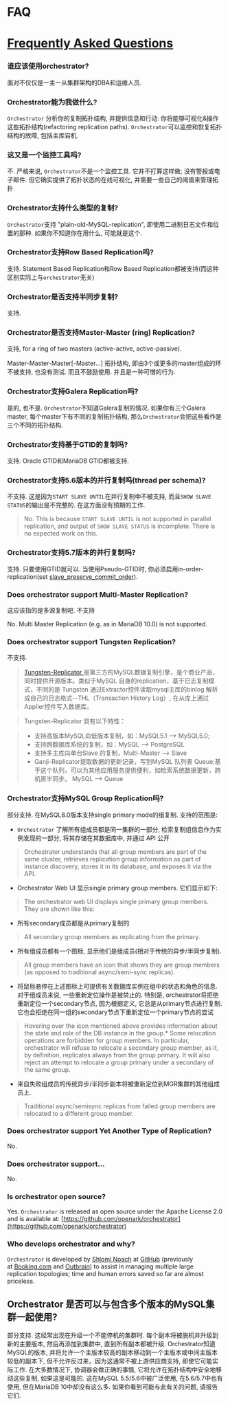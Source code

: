 # FAQ
# [Frequently Asked Questions](https://github.com/openark/orchestrator/blob/master/docs/faq.md)
### 谁应该使用orchestrator?
面对不仅仅是一主一从集群架构的DBA和运维人员.

### Orchestrator能为我做什么?
`Orchestrator` 分析你的复制拓扑结构, 并提供信息和行动: 你将能够可视化&操作这些拓扑结构(refactoring replication paths). `Orchestrator`可以监控和恢复拓扑结构的故障, 包括主库宕机.

### 这又是一个监控工具吗?
不. 严格来说, `Orchestrator`不是一个监控工具. 它并不打算这样做; 没有警报或电子邮件. 但它确实提供了拓扑状态的在线可视化, 并需要一些自己的阈值来管理拓扑.

### Orchestrator支持什么类型的复制?
`Orchestrator`支持 "plain-old-MySQL-replication", 即使用二进制日志文件和位置的那种. 如果你不知道你在用什么, 可能就是这个.

### Orchestrator支持Row Based Replication吗?
支持. Statement Based Replication和Row Based Replication都被支持(而这种区别实际上与`orchestrator`无关)

### Orchestrator是否支持半同步复制?
支持.

### Orchestrator是否支持Master-Master (ring) Replication?
支持, for a ring of two masters (active-active, active-passive).

Master-Master-Master\[-Master...\] 拓扑结构, 即由3个或更多的master组成的环不被支持, 也没有测试. 而且不鼓励使用. 并且是一种可憎的行为.

### Orchestrator支持Galera Replication吗?
是的, 也不是. `Orchestrator`不知道Galera复制的情况. 如果你有三个Galera master, 每个master下有不同的复制拓扑结构, 那么`Orchestrator`会把这些看作是三个不同的拓扑结构.

### Orchestrator支持基于GTID的复制吗?
支持. Oracle GTID和MariaDB GTID都被支持.

### Orchestrator支持5.6版本的并行复制吗(thread per schema)?
不支持. 这是因为`START SLAVE UNTIL`在并行复制中不被支持, 而且`SHOW SLAVE STATUS`的输出是不完整的. 在这方面没有预期的工作.

> No. This is because `START SLAVE UNTIL` is not supported in parallel replication, and output of `SHOW SLAVE STATUS` is incomplete. There is no expected work on this.

### Orchestrator支持5.7版本的并行复制吗?
支持. 只要使用GTID就可以. 当使用Pseudo-GTID时, 你必须启用in-order-replication(set [slave\_preserve\_commit\_order](http://dev.mysql.com/doc/refman/5.7/en/replication-options-slave.html#sysvar_slave_preserve_commit_order)).

### Does orchestrator support Multi-Master Replication?
这应该指的是多源复制吧. 不支持

No. Multi Master Replication (e.g. as in MariaDB 10.0) is not supported.

### Does orchestrator support Tungsten Replication?
不支持.

> [Tungsten-Replicator ](https://www.continuent.com/products/tungsten-replicator)是第三方的MySQL数据复制引擎，是个商业产品，同时提供开源版本。类似于MySQL 自身的replication，基于日志复制模式，不同的是 Tungsten 通过Extractor控件读取mysql主库的binlog 解析成自己的日志格式--THL（Transaction History Log）, 在从库上通过Applier控件写入数据库。

> Tungsten-Replicator 具有以下特性：

> * 支持高版本MySQL向低版本复制，如：MySQL5.1 --> MySQL5.0;
> * 支持跨数据库系统的复制，如：MySQL --> PostgreSQL
> * 支持多主库向单台Slave 的复制，Multi-Master --> Slave
> * Ganji-Replicator提取数据的更新记录，写到MySQL 队列表 Queue;基于这个队列，可以为其他应用服务提供便利，如检索系统数据更新，跨机房半同步。 MySQL --> Queue

### Orchestrator支持MySQL Group Replication吗?
部分支持. 在MySQL8.0版本支持single primary mode的组复制. 支持的范围是:

* `Orchestrator` 了解所有组成员都是同一集群的一部分, 检索复制组信息作为实例发现的一部分, 将其存储在其数据库中, 并通过 API 公开
> Orchestrator understands that all group members are part of the same cluster, retrieves replication group information as part of instance discovery, stores it in its database, and exposes it via the API.
* Orchestrator Web UI 显示single primary group members. 它们显示如下:
> The orchestrator web UI displays single primary group members. They are shown like this:
   * 所有secondary成员都是从primary复制的
> All secondary group members as replicating from the primary.
   * 所有组成员都有一个图标, 显示他们是组成员(相对于传统的异步/半同步复制).
> All group members have an icon that shows they are group members (as opposed to traditional async/semi-sync replicas).
   * 将鼠标悬停在上述图标上可提供有关数据库实例在组中的状态和角色的信息.  对于组成员来说, 一些重新定位操作是被禁止的. 特别是, orchestrator将拒绝重新定位一个secondary节点, 因为根据定义, 它总是从primary节点进行复制. 它也会拒绝在同一组的secondary节点下重新定位一个primary节点的尝试
> Hovering over the icon mentioned above provides information about the state and role of the DB instance in the group.\* Some relocation operations are forbidden for group members. In particular, orchestrator will refuse to relocate a secondary group member, as it, by definition, replicates always from the group primary. It will also reject an attempt to relocate a group primary under a secondary of the same group.
* 来自失败组成员的传统异步/半同步副本将被重新定位到MGR集群的其他组成员上.
> Traditional async/semisync replicas from failed group members are relocated to a different group member.

### Does orchestrator support Yet Another Type of Replication?
No.

### Does orchestrator support...
No.

### Is orchestrator open source?
Yes. `Orchestrator` is released as open source under the Apache License 2.0 and is available at: [https://github.com/openark/orchestrator](https://github.com/openark/orchestrator)

### Who develops orchestrator and why?
`Orchestrator` is developed by [Shlomi Noach](https://github.com/shlomi-noach) at [GitHub](http://github.com/) (previously at [Booking.com](http://booking.com/) and [Outbrain](http://outbrain.com/)) to assist in managing multiple large replication topologies; time and human errors saved so far are almost priceless.

## Orchestrator 是否可以与包含多个版本的MySQL集群一起使用?
部分支持. 这经常出现在升级一个不能停机的集群时. 每个副本将被脱机并升级到新的主要版本, 然后再添加到集群中, 直到所有副本都被升级. Orchestrator知道MySQL的版本, 并将允许一个主版本较高的副本移动到一个主版本或中间主版本较低的副本下, 但不允许反过来，因为这通常不被上游供应商支持, 即使它可能实际工作. 在大多数情况下, 协调器会做正确的事情, 它将允许在拓扑结构中安全地移动这些复制, 如果这是可能的. 这在MySQL 5.5/5.6中被广泛使用, 在5.6/5.7中也有使用, 但在MariaDB 10中却没有这么多. 如果你看到可能与此有关的问题, 请报告它们.

